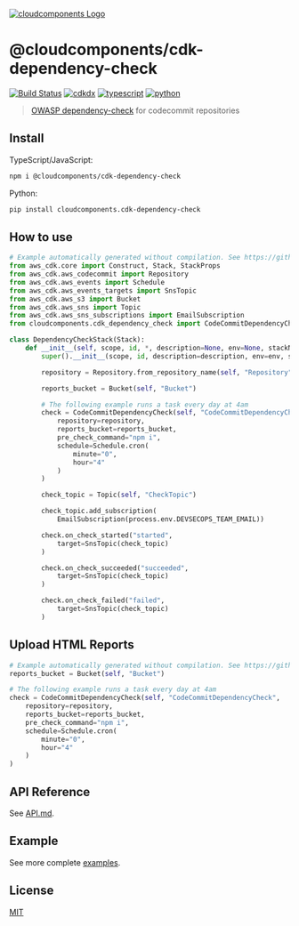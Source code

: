 [![cloudcomponents Logo](https://raw.githubusercontent.com/cloudcomponents/cdk-constructs/master/logo.png)](https://github.com/cloudcomponents/cdk-constructs)

# @cloudcomponents/cdk-dependency-check

[![Build Status](https://travis-ci.org/cloudcomponents/cdk-constructs.svg?branch=master)](https://travis-ci.org/cloudcomponents/cdk-constructs)
[![cdkdx](https://img.shields.io/badge/buildtool-cdkdx-blue.svg)](https://github.com/hupe1980/cdkdx)
[![typescript](https://img.shields.io/badge/jsii-typescript-blueviolet.svg)](https://www.npmjs.com/package/@cloudcomponents/cdk-dependency-check)
[![python](https://img.shields.io/badge/jsii-python-blueviolet.svg)](https://pypi.org/project/cloudcomponents.cdk-dependency-check/)

> [OWASP dependency-check](https://owasp.org/www-project-dependency-check/) for codecommit repositories

## Install

TypeScript/JavaScript:

```bash
npm i @cloudcomponents/cdk-dependency-check
```

Python:

```bash
pip install cloudcomponents.cdk-dependency-check
```

## How to use

```python
# Example automatically generated without compilation. See https://github.com/aws/jsii/issues/826
from aws_cdk.core import Construct, Stack, StackProps
from aws_cdk.aws_codecommit import Repository
from aws_cdk.aws_events import Schedule
from aws_cdk.aws_events_targets import SnsTopic
from aws_cdk.aws_s3 import Bucket
from aws_cdk.aws_sns import Topic
from aws_cdk.aws_sns_subscriptions import EmailSubscription
from cloudcomponents.cdk_dependency_check import CodeCommitDependencyCheck

class DependencyCheckStack(Stack):
    def __init__(self, scope, id, *, description=None, env=None, stackName=None, tags=None, synthesizer=None, terminationProtection=None):
        super().__init__(scope, id, description=description, env=env, stackName=stackName, tags=tags, synthesizer=synthesizer, terminationProtection=terminationProtection)

        repository = Repository.from_repository_name(self, "Repository", process.env.REPOSITORY_NAME)

        reports_bucket = Bucket(self, "Bucket")

        # The following example runs a task every day at 4am
        check = CodeCommitDependencyCheck(self, "CodeCommitDependencyCheck",
            repository=repository,
            reports_bucket=reports_bucket,
            pre_check_command="npm i",
            schedule=Schedule.cron(
                minute="0",
                hour="4"
            )
        )

        check_topic = Topic(self, "CheckTopic")

        check_topic.add_subscription(
            EmailSubscription(process.env.DEVSECOPS_TEAM_EMAIL))

        check.on_check_started("started",
            target=SnsTopic(check_topic)
        )

        check.on_check_succeeded("succeeded",
            target=SnsTopic(check_topic)
        )

        check.on_check_failed("failed",
            target=SnsTopic(check_topic)
        )
```

## Upload HTML Reports

```python
# Example automatically generated without compilation. See https://github.com/aws/jsii/issues/826
reports_bucket = Bucket(self, "Bucket")

# The following example runs a task every day at 4am
check = CodeCommitDependencyCheck(self, "CodeCommitDependencyCheck",
    repository=repository,
    reports_bucket=reports_bucket,
    pre_check_command="npm i",
    schedule=Schedule.cron(
        minute="0",
        hour="4"
    )
)
```

## API Reference

See [API.md](./API.md).

## Example

See more complete [examples](https://github.com/cloudcomponents/cdk-constructs/tree/master/examples).

## License

[MIT](./LICENSE)
